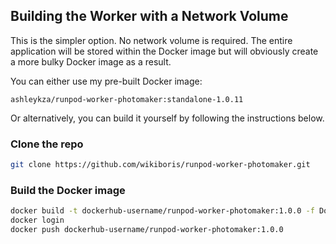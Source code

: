 ## Building the Worker with a Network Volume

This is the simpler option.  No network volume is required.
The entire application will be stored within the Docker image
but will obviously create a more bulky Docker image as a result.

You can either use my pre-built Docker image:
```
ashleykza/runpod-worker-photomaker:standalone-1.0.11
```

Or alternatively, you can build it yourself by following the
instructions below.

### Clone the repo

```bash
git clone https://github.com/wikiboris/runpod-worker-photomaker.git
```

### Build the Docker image

```bash
docker build -t dockerhub-username/runpod-worker-photomaker:1.0.0 -f Dockerfile.Standalone .
docker login
docker push dockerhub-username/runpod-worker-photomaker:1.0.0
```
